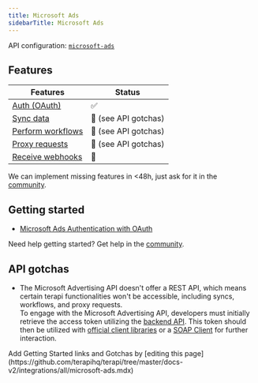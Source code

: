 ```yaml
---
title: Microsoft Ads
sidebarTitle: Microsoft Ads
---
```


API configuration: [`microsoft-ads`](https://terapi.dev/providers.yaml)

## Features

| Features | Status |
| - | - |
| [Auth (OAuth)](/integrate/guides/authorize-an-api) | ✅ |
| [Sync data](/integrate/guides/sync-data-from-an-api) | 🚫 (see API gotchas) |
| [Perform workflows](/integrate/guides/perform-workflows-with-an-api) | 🚫 (see API gotchas) |
| [Proxy requests](/integrate/guides/proxy-requests-to-an-api) | 🚫 (see API gotchas) |
| [Receive webhooks](/integrate/guides/receive-webhooks-from-an-api) | 🚫 |

<Tip>We can implement missing features in &lt;48h, just ask for it in the [community](https://terapi.dev/slack).</Tip>

## Getting started

-   [Microsoft Ads Authentication with OAuth](https://learn.microsoft.com/en-us/advertising/guides/authentication-oauth?view=bingads-13)

<Tip>Need help getting started? Get help in the [community](https://terapi.dev/slack).</Tip>

## API gotchas

-   The Microsoft Advertising API doesn't offer a REST API, which means certain terapi functionalities won't be accessible, including syncs, workflows, and proxy requests.  
    To engage with the Microsoft Advertising API, developers must initially retrieve the access token utilizing the [backend API](https://docs.terapi.dev/reference/api/connection/get). This token should then be utilized with [official client libraries](https://learn.microsoft.com/en-us/advertising/guides/client-libraries?view=bingads-13) or a [SOAP Client](https://learn.microsoft.com/en-us/advertising/guides/authentication-oauth-quick-start?view=bingads-13) for further interaction.

<Note>
    Add Getting Started links and Gotchas by [editing this page](https://github.com/terapihq/terapi/tree/master/docs-v2/integrations/all/microsoft-ads.mdx)
</Note>


